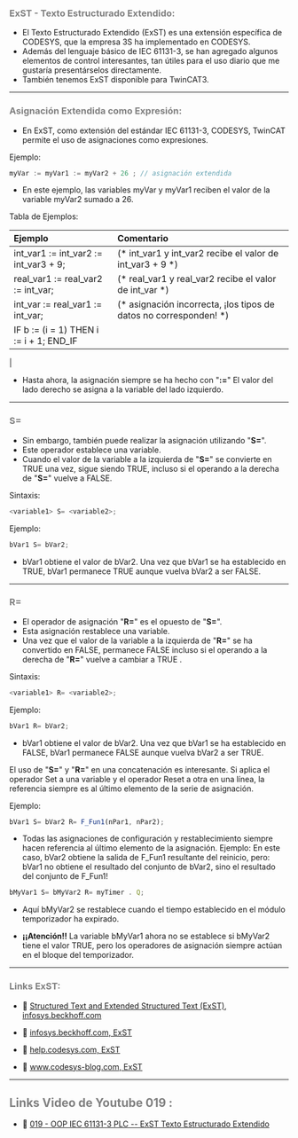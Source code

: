 ### <span style="color:grey">ExST - Texto Estructurado Extendido:</span>
- El Texto Estructurado Extendido (ExST) es una extensión específica de CODESYS, que la empresa 3S ha implementado en CODESYS. 
- Además del lenguaje básico de  IEC 61131-3, se han agregado algunos elementos de control interesantes, tan útiles para el uso diario que me gustaría presentárselos directamente.
- También tenemos ExST disponible para TwinCAT3.
***
### <span style="color:grey">Asignación Extendida como Expresión:</span>
- En ExST, como extensión del estándar IEC 61131-3, CODESYS, TwinCAT permite el uso de asignaciones como expresiones.

Ejemplo:
```javascript	
myVar := myVar1 := myVar2 + 26 ; // asignación extendida 
```
- En este ejemplo, las variables myVar y myVar1 reciben el valor de la variable myVar2 sumado a 26.

Tabla de Ejemplos:

| **Ejemplo**  | **Comentario**  |
|:------------- |:----------------|
| int_var1 := int_var2 := int_var3 + 9;         | (* int_var1 y int_var2 recibe el valor de int_var3 + 9 *) |
| real_var1 := real_var2 := int_var;       | (* real_var1 y real_var2 recibe el valor de int_var *) |
| int_var := real_var1 := int_var;          | (* asignación incorrecta, ¡los tipos de datos no corresponden! *) |
| IF b := (i = 1) THEN i := i + 1; END_IF     | | 
|

- Hasta ahora, la asignación siempre se ha hecho con "**:=**" El valor del lado derecho se asigna a la variable del lado izquierdo.
***
### <span style="color:grey">S=</span>
- Sin embargo, también puede realizar la asignación utilizando "**S=**".
- Este operador establece una variable.
- Cuando el valor de la variable a la izquierda de "**S=**" se convierte en TRUE una vez, sigue siendo TRUE, incluso si el operando a la derecha de "**S=**" vuelve a FALSE.

Sintaxis:
```javascript
<variable1> S= <variable2>;
```
Ejemplo:
```javascript	
bVar1 S= bVar2;
```
- bVar1 obtiene el valor de bVar2. Una vez que bVar1 se ha establecido en TRUE, bVar1 permanece TRUE aunque vuelva bVar2 a ser FALSE.
***
### <span style="color:grey">R=</span>
- El operador de asignación "**R=**" es el opuesto de "**S=**".
- Esta asignación restablece una variable. 
- Una vez que el valor de la variable a la izquierda de "**R=**" se ha convertido en FALSE, permanece FALSE incluso si el operando a la derecha de "**R=**" vuelve a cambiar a TRUE .

Sintaxis:
```javascript
<variable1> R= <variable2>;
```
Ejemplo:
```javascript
bVar1 R= bVar2;
```

- bVar1 obtiene el valor de bVar2. Una vez que bVar1 se ha establecido en FALSE, bVar1 permanece FALSE aunque vuelva bVar2 a ser TRUE.

El uso de "**S=**" y "**R=**" en una concatenación es interesante. Si aplica el operador Set a una variable y el operador Reset a otra en una línea, la referencia siempre es al último elemento de la serie de asignación.

Ejemplo:
```javascript
bVar1 S= bVar2 R= F_Fun1(nPar1, nPar2);
```

- Todas las asignaciones de configuración y restablecimiento siempre hacen referencia al último elemento de la asignación.
Ejemplo: En este caso, bVar2 obtiene la salida de F_Fun1 resultante del reinicio, pero:
bVar1 no obtiene el resultado del conjunto de bVar2, sino el resultado del conjunto de F_Fun1!
```javascript	
bMyVar1 S= bMyVar2 R= myTimer . Q;
```

- Aquí bMyVar2 se restablece cuando el tiempo establecido en el módulo temporizador ha expirado.

- **¡¡Atención!!** La variable bMyVar1 ahora no se establece si bMyVar2 tiene el valor TRUE, pero los operadores de asignación siempre actúan en el bloque del temporizador.
***
### <span style="color:grey">Links ExST:</span>
- 🔗 [Structured Text and Extended Structured Text (ExST), infosys.beckhoff.com](https://infosys.beckhoff.com/content/1033/tc3_plc_intro/2528221835.html?id=6103164662326938961)

-  🔗 [infosys.beckhoff.com, ExST](https://infosys.beckhoff.com/english.php?content=../content/1033/tc3_plc_intro/2528243339.html&id=)
-  🔗 [help.codesys.com, ExST](https://help.codesys.com/api-content/2/codesys/3.5.13.0/en/_cds_f_programming_language_st/)
-  🔗 [www.codesys-blog.com, ExST](https://www.codesys-blog.com/programmiersprachen/exst-erweiterter-strukturierter-text/)
***
## <span style="color:grey">Links Video de Youtube 019 :</span>
- 🔗 [019 - OOP IEC 61131-3 PLC -- ExST Texto Estructurado Extendido]()